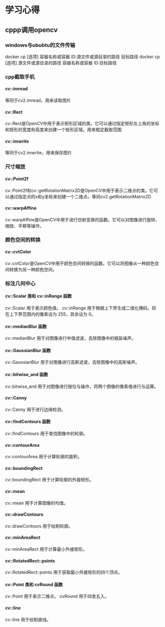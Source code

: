 # 学习心得
## cppp调用opencv
### windows与ububtu的文件传输
docker cp [选项] 容器名称或容器 ID:源文件或源目录的路径 目标路径
docker cp [选项] 源文件或源目录的路径 容器名称或容器 ID:目标路径
### cpp截取手机
#### cv::imread
等同于cv2.imread，用来读取图片
#### cv::Rect
cv::Rect是OpenCV中用于表示矩形区域的类。它可以通过指定矩形左上角的坐标和矩形的宽度和高度来创建一个矩形区域。用来框定截取范围
#### cv::imwrite
等同于cv2.imwrite，用来保存图片
### 尺寸缩放
#### cv::Point2f
cv::Point2f和cv::getRotationMatrix2D是OpenCV中用于表示二维点的类。它可以通过指定点的x和y坐标来创建一个二维点。等同cv2.getRotationMatrix2D
#### cv::warpAffine
cv::warpAffine是OpenCV中用于进行仿射变换的函数。它可以对图像进行旋转、缩放、平移等操作。
### 颜色空间的转换
#### cv::cvtColor
cv::cvtColor是OpenCV中用于颜色空间转换的函数。它可以将图像从一种颜色空间转换为另一种颜色空间。
### 标注几何中心
#### cv::Scalar 类和 cv::inRange 函数
cv::Scalar 用于表示颜色值。
cv::inRange 用于根据上下界生成二值化掩码，将在上下界范围内的像素设为 255，其余设为 0。
#### cv::medianBlur 函数
cv::medianBlur 用于对图像进行中值滤波，去除图像中的椒盐噪声。
#### cv::GaussianBlur 函数
cv::GaussianBlur 用于对图像进行高斯滤波，去除图像中的高斯噪声。
#### cv::bitwise_and 函数
cv::bitwise_and 用于对图像进行按位与操作，将两个图像的像素值进行与运算。
#### cv::Canny
cv::Canny 用于进行边缘检测。
#### cv::findContours 函数
cv::findContours 用于查找图像中的轮廓。
#### cv::contourArea
cv::contourArea 用于计算轮廓的面积。
#### cv::boundingRect 
cv::boundingRect 用于计算轮廓的外接矩形。
#### cv::mean 
cv::mean 用于计算图像的均值。
#### cv::drawContours
cv::drawContours 用于绘制轮廓。
#### cv::minAreaRect
cv::minAreaRect 用于计算最小外接矩形。
#### cv::RotatedRect::points
cv::RotatedRect::points 用于获取最小外接矩形的四个顶点。
#### cv::Point 类和 cvRound 函数
cv::Point 用于表示二维点。
cvRound 用于四舍五入。
#### cv::line
cv::line 用于绘制直线。







